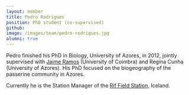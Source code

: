 ```yaml
---
layout: member
title: Pedro Rodrigues
position: PhD student (co-supervised)
github: 
image: /images/team/pedro-rodrigues.jpg
alumni: true
---
```


Pedro finished his PhD in Biology, University of Azores, in 2012, jointly supervised with [Jaime Ramos](https://www.mare-centre.pt/pt/user/68) (University of Coimbra) and Regina Cunha (University of Azores). His PhD focused on the biogeography of the passerine community in Azores. 

Currently he is the Station Manager of the [Rif Field Station](https://rifrannsoknir.wordpress.com), Iceland.







